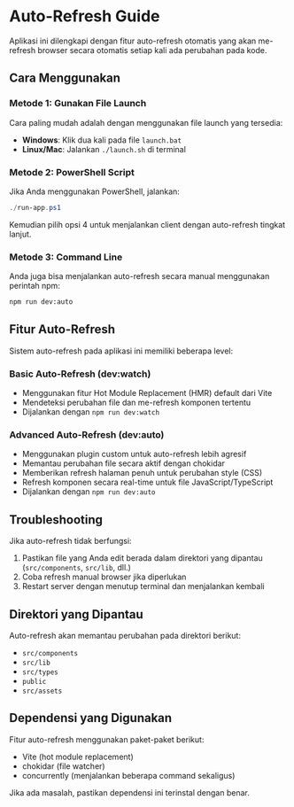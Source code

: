 # Auto-Refresh Guide

Aplikasi ini dilengkapi dengan fitur auto-refresh otomatis yang akan me-refresh browser secara otomatis setiap kali ada perubahan pada kode.

## Cara Menggunakan

### Metode 1: Gunakan File Launch

Cara paling mudah adalah dengan menggunakan file launch yang tersedia:

- **Windows**: Klik dua kali pada file `launch.bat`
- **Linux/Mac**: Jalankan `./launch.sh` di terminal

### Metode 2: PowerShell Script

Jika Anda menggunakan PowerShell, jalankan:

```powershell
./run-app.ps1
```

Kemudian pilih opsi 4 untuk menjalankan client dengan auto-refresh tingkat lanjut.

### Metode 3: Command Line

Anda juga bisa menjalankan auto-refresh secara manual menggunakan perintah npm:

```bash
npm run dev:auto
```

## Fitur Auto-Refresh

Sistem auto-refresh pada aplikasi ini memiliki beberapa level:

### Basic Auto-Refresh (dev:watch)

- Menggunakan fitur Hot Module Replacement (HMR) default dari Vite
- Mendeteksi perubahan file dan me-refresh komponen tertentu
- Dijalankan dengan `npm run dev:watch`

### Advanced Auto-Refresh (dev:auto)

- Menggunakan plugin custom untuk auto-refresh lebih agresif
- Memantau perubahan file secara aktif dengan chokidar
- Memberikan refresh halaman penuh untuk perubahan style (CSS)
- Refresh komponen secara real-time untuk file JavaScript/TypeScript
- Dijalankan dengan `npm run dev:auto`

## Troubleshooting

Jika auto-refresh tidak berfungsi:

1. Pastikan file yang Anda edit berada dalam direktori yang dipantau (`src/components`, `src/lib`, dll.)
2. Coba refresh manual browser jika diperlukan
3. Restart server dengan menutup terminal dan menjalankan kembali

## Direktori yang Dipantau

Auto-refresh akan memantau perubahan pada direktori berikut:

- `src/components`
- `src/lib`
- `src/types`
- `public`
- `src/assets`

## Dependensi yang Digunakan

Fitur auto-refresh menggunakan paket-paket berikut:

- Vite (hot module replacement)
- chokidar (file watcher)
- concurrently (menjalankan beberapa command sekaligus)

Jika ada masalah, pastikan dependensi ini terinstal dengan benar. 